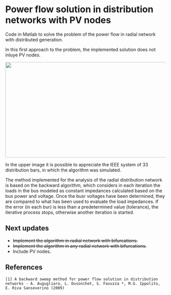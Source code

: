 # Power flow solution in distribution networks with PV nodes
Code in Matlab to solve the problem of the power flow in radial network with distributed generation.

In this first approach to the problem, the implemented solution does not inluye PV nodes.

<p align="center">
  <img width="600" height="300" src="http://drive.google.com/uc?export=view&id=1J5aTTDzJQCf4lm0Lc8kwWw6tZICWD7vr">
</p>

In the upper image it is possible to appreciate the IEEE system of 33 distribution bars, in which the algorithm was simulated.

The method implemented for the analysis of the radial distribution network is based on the backward algorithm, which considers in each iteration the loads in the bus modeled as constant impedances calculated based on the bus power and voltage. Once the busr voltages have been determined, they are compared to what has been used to evaluate the load impedances. If the error (in each bur) is less than a predetermined value (tolerance), the iterative process stops, otherwise another iteration is started.

## Next updates
* ~~Implement the algorithm in radial network with bifurcations.~~
* ~~Implement the algorithm in any radial network with bifurcations.~~
* Include PV nodes.

## References
```
[1] A backward sweep method for power flow solution in distribution networks - A. Augugliaro, L. Dusonchet, S. Favuzza *, M.G. Ippolito, E. Riva Sanseverino (2009)
```
